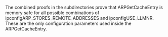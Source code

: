 The combined proofs in the subdirectories prove that ARPGetCacheEntry is memory
safe for all possible combinations of ipconfigARP_STORES_REMOTE_ADDRESSES and
ipconfigUSE_LLMNR. These are the only configuration parameters used inside the
ARPGetCacheEntry.
